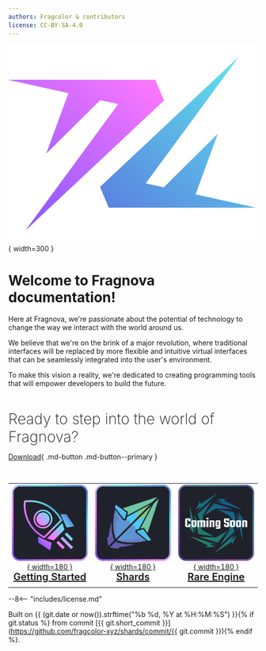 ```yaml
---
authors: Fragcolor & contributors
license: CC-BY-SA-4.0
---
```


![Fragnova Logo](assets/Fragnova-Logomark-01.png){ width=300 }

# Welcome to Fragnova documentation!

Here at Fragnova, we're passionate about the potential of technology to change the way we interact with the world around us. 

We believe that we're on the brink of a major revolution, where traditional interfaces will be replaced by more flexible and intuitive virtual interfaces that can be seamlessly integrated into the user's environment.


To make this vision a reality, we're dedicated to creating programming tools that will empower developers to build the future.

<br>

<span style="font-weight:200;font-size:30px"> Ready to step into the world of Fragnova? </span>

[Download](./download/){ .md-button .md-button--primary }

<br>

| | | |
| :----------: | :----------: |:----------: |
|[![](assets/GettingStartedLogo.png){ width=180 }](./learn/index.md) <br> <span style="font-weight:600;font-size:20px">[Getting Started](./learn/index.md)</span> | [![](assets/ShardsLogo.png){ width=180 }](./learn/shards/index.md)<br> <span style="font-weight:600;font-size:20px">[Shards](./learn/shards/index.md)</span> | [![](assets/RareEngineLogo_2.png){ width=180 }]()<br> <span style="font-weight:600;font-size:20px">[Rare Engine]()</span> |
| | | |

--8<-- "includes/license.md"

Built on {{ (git.date or now()).strftime("%b %d, %Y at %H:%M:%S") }}{% if git.status %} from commit [{{ git.short_commit }}](https://github.com/fragcolor-xyz/shards/commit/{{ git.commit }}){% endif %}.

